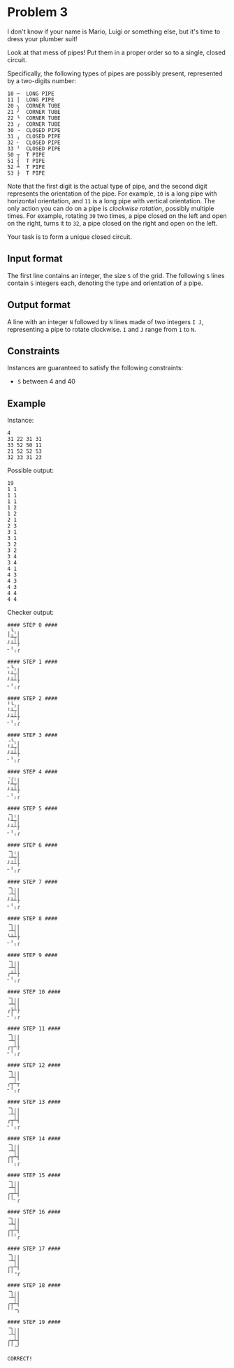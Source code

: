 # Problem 3

I don't know if your name is Mario, Luigi or something else, but it's time to dress your plumber suit!

Look at that mess of pipes!
Put them in a proper order so to a single, closed circuit.

Specifically, the following types of pipes are possibly present, represented by a two-digits number:

```
10 ─  LONG PIPE
11 │  LONG PIPE
20 ╮  CORNER TUBE
21 ╯  CORNER TUBE
22 ╰  CORNER TUBE
23 ╭  CORNER TUBE
30 ╶  CLOSED PIPE
31 ╷  CLOSED PIPE
32 ╴  CLOSED PIPE
33 ╵  CLOSED PIPE
50 ┬  T PIPE
51 ┤  T PIPE
52 ┴  T PIPE
53 ├  T PIPE
```

Note that the first digit is the actual type of pipe, and the second digit represents the orientation of the pipe.
For example, `10` is a long pipe with horizontal orientation, and `11` is a long pipe with vertical orientation.
The only action you can do on a pipe is *clockwise rotation*, possibly multiple times.
For example, rotating `30` two times, a pipe closed on the left and open on the right, turns it to `32`, a pipe closed on the right and open on the left. 

Your task is to form a unique closed circuit.


## Input format

The first line contains an integer, the size `S` of the grid.
The following `S` lines contain `S` integers each, denoting the type and orientation of a pipe.


## Output format

A line with an integer `N` followed by `N` lines made of two integers `I J`, representing a pipe to rotate clockwise.
`I` and `J` range from `1` to `N`.


## Constraints

Instances are guaranteed to satisfy the following constraints:

* `S` between 4 and 40


## Example

Instance:

```
4
31 22 31 31 
33 52 50 11 
21 52 52 53 
32 33 31 23 
```

Possible output:

```
19
1 1
1 1
1 1
1 2
1 2
2 1
2 3
3 1
3 1
3 2
3 2
3 4
3 4
4 1
4 3
4 3
4 3
4 4
4 4
```

Checker output:

```text
#### STEP 0 ####
╷╰╷╷
╵┴┬│
╯┴┴├
╴╵╷╭

#### STEP 1 ####
╴╰╷╷
╵┴┬│
╯┴┴├
╴╵╷╭

#### STEP 2 ####
╵╰╷╷
╵┴┬│
╯┴┴├
╴╵╷╭

#### STEP 3 ####
╶╰╷╷
╵┴┬│
╯┴┴├
╴╵╷╭

#### STEP 4 ####
╶╭╷╷
╵┴┬│
╯┴┴├
╴╵╷╭

#### STEP 5 ####
╶╮╷╷
╵┴┬│
╯┴┴├
╴╵╷╭

#### STEP 6 ####
╶╮╷╷
╶┴┬│
╯┴┴├
╴╵╷╭

#### STEP 7 ####
╶╮╷╷
╶┴┤│
╯┴┴├
╴╵╷╭

#### STEP 8 ####
╶╮╷╷
╶┴┤│
╰┴┴├
╴╵╷╭

#### STEP 9 ####
╶╮╷╷
╶┴┤│
╭┴┴├
╴╵╷╭

#### STEP 10 ####
╶╮╷╷
╶┴┤│
╭├┴├
╴╵╷╭

#### STEP 11 ####
╶╮╷╷
╶┴┤│
╭┬┴├
╴╵╷╭

#### STEP 12 ####
╶╮╷╷
╶┴┤│
╭┬┴┬
╴╵╷╭

#### STEP 13 ####
╶╮╷╷
╶┴┤│
╭┬┴┤
╴╵╷╭

#### STEP 14 ####
╶╮╷╷
╶┴┤│
╭┬┴┤
╵╵╷╭

#### STEP 15 ####
╶╮╷╷
╶┴┤│
╭┬┴┤
╵╵╴╭

#### STEP 16 ####
╶╮╷╷
╶┴┤│
╭┬┴┤
╵╵╵╭

#### STEP 17 ####
╶╮╷╷
╶┴┤│
╭┬┴┤
╵╵╶╭

#### STEP 18 ####
╶╮╷╷
╶┴┤│
╭┬┴┤
╵╵╶╮

#### STEP 19 ####
╶╮╷╷
╶┴┤│
╭┬┴┤
╵╵╶╯

CORRECT!
```
